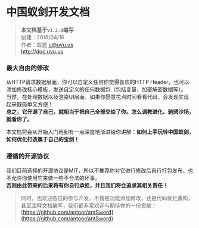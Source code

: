 # 中国蚁剑开发文档
> **本文档基于`v1.2.0`编写**    
> 创建：2016/04/16    
> 作者：蚁逅 <u@uyu.us>    
> http://doc.uyu.us

### 最大自由的修改

从HTTP请求数据层面，你可以自定义任何你觉得喜欢的HTTP Header，也可以添加修改核心模板，发送自定义的任何数据包（包括变量、加密解密数据等）。    
当然，在处理数据以及渲染UI层面，如果你愿意花点时间看看代码，会发现实现起来既简单又方便！    
**总之，它开源了自己，就相当于把自己全部交给了你。怎么调教进化、驰骋沙场，就看你了。**

本文档将会从开始入门再到有一点深度地渐进给你讲解：**如何上手玩转中国蚁剑，如何优化打造属于自己的宝剑！**

### 遵循的开源协议

我们目前选择的开源协议是MIT，所以不推荐你对它进行修改后自行打包发布，也不允许你使用它来做一些不合法的坏事。   
**否则由此带来的后果将有你自行承担，并且我们将会追求其相关责任！**

> 同时，也欢迎各位的参与开发，不管是功能添加修改，还是代码优化重构，甚至注释文档编写，我们都非常欢迎与期待你的一份贡献！    
> [https://github.com/antoor/antSword](https://github.com/antoor/antSword)    
